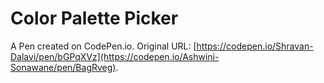# Color Palette Picker

A Pen created on CodePen.io. Original URL: [https://codepen.io/Shravan-Dalavi/pen/bGPqXVz](https://codepen.io/Ashwini-Sonawane/pen/BagRveg).

